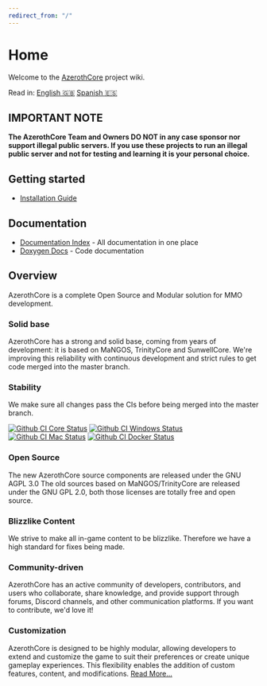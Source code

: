 ```yaml
---
redirect_from: "/"
---
```


# Home

Welcome to the [AzerothCore](http://www.azerothcore.org/) project wiki.

Read in: [English :gb:](home) [Spanish :es:](es/home)

## IMPORTANT NOTE

**The AzerothCore Team and Owners DO NOT in any case sponsor nor support illegal public servers. If you use these projects to run an illegal public server and not for testing and learning it is your personal choice.**

## Getting started

- [Installation Guide](installation.md)

## Documentation

- [Documentation Index](documentation_index) - All documentation in one place
- [Doxygen Docs](https://www.azerothcore.org/pages/doxygen/) - Code documentation

## Overview

AzerothCore is a complete Open Source and Modular solution for MMO development.

### Solid base

AzerothCore has a strong and solid base, coming from years of development: it is based on MaNGOS, TrinityCore and SunwellCore.
We're improving this reliability with continuous development and strict rules to get code merged into the master branch.

### Stability

We make sure all changes pass the CIs before being merged into the master branch.

<a href="https://github.com/azerothcore/azerothcore-wotlk/actions/workflows/core-build-nopch.yml"><img alt="Github CI Core Status" src="https://github.com/azerothcore/azerothcore-wotlk/actions/workflows/core-build-nopch.yml/badge.svg?branch=master"></a>
<a href="https://github.com/azerothcore/azerothcore-wotlk/actions?query=workflow%3Awindows-build+branch%3Amaster+event%3Apush"><img alt="Github CI Windows Status" src="https://github.com/azerothcore/azerothcore-wotlk/workflows/windows-build/badge.svg?branch=master&event=push"></a>
<a href="https://github.com/azerothcore/azerothcore-wotlk/actions?query=workflow%3Amacos-build+branch%3Amaster+event%3Apush"><img alt="Github CI Mac Status" src="https://github.com/azerothcore/azerothcore-wotlk/workflows/macos-build/badge.svg?branch=master&event=push"></a>
<a href="https://github.com/azerothcore/azerothcore-wotlk/actions?query=workflow%3Adocker-build+branch%3Amaster+event%3Apush"><img alt="Github CI Docker Status" src="https://github.com/azerothcore/azerothcore-wotlk/workflows/docker-build/badge.svg?branch=master&event=push"></a>

### Open Source

The new AzerothCore source components are released under the GNU AGPL 3.0 The old sources based on MaNGOS/TrinityCore are released under the GNU GPL 2.0, both those licenses are totally free and open source.

### Blizzlike Content

We strive to make all in-game content to be blizzlike. Therefore we have a high standard for fixes being made.

### Community-driven

AzerothCore has an active community of developers, contributors, and users who collaborate, share knowledge, and provide support through forums, Discord channels, and other communication platforms. If you want to contribute, we'd love it!

### Customization

AzerothCore is designed to be highly modular, allowing developers to extend and customize the game to suit their preferences or create unique gameplay experiences. This flexibility enables the addition of custom features, content, and modifications. [Read More...](the-modular-structure)
